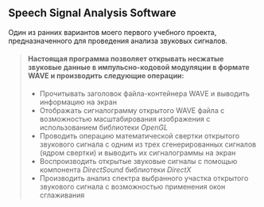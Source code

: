 <p style="text-align:center"><h2>Speech Signal Analysis Software</h2></p>
<p>Один из ранних вариантов моего первого учебного проекта, предназначенного для проведения анализа звуковых сигналов.</p>

> #### Настоящая программа позволяет открывать несжатые звуковые данные в импульсно-кодовой модуляции в формате WAVE и производить следующие операции:
> 
> - Прочитывать заголовок файла-контейнера WAVE и выводить информацию на экран
> - Отображать сигналограмму открытого WAVE файла с возможностью масштабирования изображения с использованием библиотеки _OpenGL_
> - Проводить операцию математической свертки открытого звукового сигнала с одним из трех сгенерированных сигналов (ядром свертки) и выводить их сигналограммы на экран
> - Воспроизводить открытые звуковые сигналы с помощью компонента _DirectSound_ библиотеки _DirectX_
> - Производить анализ спектра выбранного участка открытого звукового сигнала с возможностью применения окон сглаживания
> 
